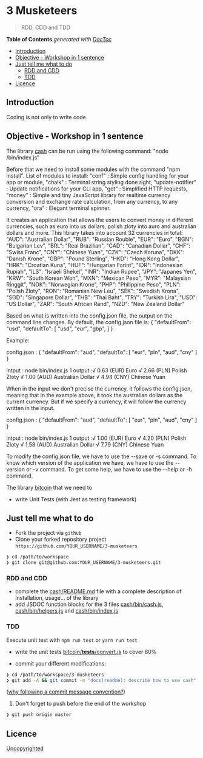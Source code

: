 # 3 Musketeers

> RDD, CDD and TDD

<!-- START doctoc generated TOC please keep comment here to allow auto update -->
<!-- DON'T EDIT THIS SECTION, INSTEAD RE-RUN doctoc TO UPDATE -->
**Table of Contents**  *generated with [DocToc](https://github.com/thlorenz/doctoc)*

- [Introduction](#introduction)
- [Objective - Workshop in 1 sentence](#objective---workshop-in-1-sentence)
- [Just tell me what to do](#just-tell-me-what-to-do)
  - [RDD and CDD](#rdd-and-cdd)
  - [TDD](#tdd)
- [Licence](#licence)

<!-- END doctoc generated TOC please keep comment here to allow auto update -->

## Introduction

Coding is not only to write code.

## Objective - Workshop in 1 sentence

The library [cash](./cash) can be run using the following command:
"node /bin/index.js"

Before that we need to install some modules with the command "npm install".
List of modules to install:
"conf" : Simple config handling for your app or module,
"chalk" : Terminal string styling done right,
"update-notifier" : Update notifications for your CLI app,
"got" : Simplified HTTP requests,
"money" : Simple and tiny JavaScript library for realtime currency conversion and exchange rate calculation, from any currency, to any currency,
"ora" : Elegant terminal spinner.


It creates an application that allows the users to convert money in different currencies, such as euro into us dollars, polish zloty into auro and australian dollars and more. This library takes into account 32 currencies in total:
"AUD": "Australian Dollar",
"RUB": "Russian Rouble",
"EUR": "Euro",
"BGN": "Bulgarian Lev",
"BRL": "Real Brazilian",
"CAD": "Canadian Dollar",
"CHF": "Swiss Franc",
"CNY": "Chinese Yuan",
"CZK": "Czech Koruna",
"DKK": "Danish Krone",
"GBP": "Pound Sterling",
"HKD": "Hong Kong Dollar",
"HRK": "Croatian Kuna",
"HUF": "Hungarian Forint",
"IDR": "Indonesian Rupiah",
"ILS": "Israeli Shekel",
"INR": "Indian Rupee",
"JPY": "Japanes Yen",
"KRW": "South Korean Won",
"MXN": "Mexican Peso",
"MYR": "Malaysian Ringgit",
"NOK": "Norwegian Krone",
"PHP": "Philippine Peso",
"PLN": "Polish Zloty",
"RON": "Romanian New Leu",
"SEK": "Swedish Krona",
"SGD": "Singapore Dollar",
"THB": "Thai Baht",
"TRY": "Turkish Lira",
"USD": "US Dollar",
"ZAR": "South African Rand",
"NZD": "New Zealand Dollar"

Based on what is written into the config.json file, the output on the command line changes.
By default, the config.json file is:
{
  "defaultFrom": "usd",
	"defaultTo": [
	  "usd",
	  "eur",
	  "gbp",
	]
}

Example:

config.json : {
	               "defaultFrom": "aud",
	               "defaultTo": [
		               "eur",
		               "pln",
		               "aud",
		               "cny"
	               ]
              }

intput : node bin/index.js 1
output :√ 0.63 (EUR) Euro
        √ 2.66 (PLN) Polish Zloty
        √ 1.00 (AUD) Australian Dollar
        √ 4.94 (CNY) Chinese Yuan

When in the input we don't precise the currency, it follows the config.json, meaning that in the example above, it took the australian dollars as the current currency. But if we specify a currency, it will follow the currency written in the input.

config.json : {
	               "defaultFrom": "aud",
	               "defaultTo": [
		               "eur",
		               "pln",
		               "aud",
		               "cny"
	               ]
              }

intput : node bin/index.js 1
output :√ 1.00 (EUR) Euro
        √ 4.20 (PLN) Polish Zloty
        √ 1.58 (AUD) Australian Dollar
        √ 7.79 (CNY) Chinese Yuan


To modify the config.json file, we have to use the --save or -s command.
To know which version of the application we have, we have to use the --version or -v command.
To get some help, we have to use the --help or -h command.

The library [bitcoin](./bitcoin) that we need to

* write Unit Tests (with Jest as testing framework)

## Just tell me what to do

* Fork the project via `github`
* Clone your forked repository project `https://github.com/YOUR_USERNAME/3-musketeers`

```sh
❯ cd /path/to/workspace
❯ git clone git@github.com:YOUR_USERNAME/3-musketeers.git
```

### RDD and CDD

* complete the [cash/README.md](./cash/README.md) file with a complete description of installation, usage... of the library
* add JSDOC function blocks for the 3 files [cash/bin/cash.js](./cash/bin/cash.js), [cash/bin/helpers.js](./cash/bin/helpers.js) and [cash/bin/index.js](./cash/bin/index.js)

### TDD

Execute unit test with `npm run test` or `yarn run test`

* write the unit tests [bitcoin/__tests__/convert.js](bitcoin/__tests__/convert.js) to cover 80%

* commit your different modifications:

```sh
❯ cd /path/to/workspace/3-musketeers
❯ git add -A && git commit -m "docs(readme): describe how to use cash"
```

([why following a commit message convention?](https://github.com/angular/angular.js/blob/master/DEVELOPERS.md#commits))

1. Don't forget to push before the end of the workshop

```sh
❯ git push origin master
```


## Licence

[Uncopyrighted](http://zenhabits.net/uncopyright/)
